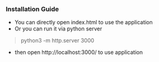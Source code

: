 ### Installation Guide

- You can directly open index.html to use the application
- Or you can run it via python server

> python3 -m http.server 3000

- then open http://localhost:3000/ to use application